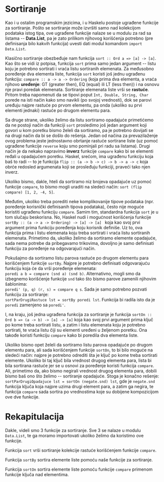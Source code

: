 # Sortiranje

Kao i u ostalim programskim jezicima, i u Haskelu postoje ugrađene funkcije za sortiranje. Pošto se sortiranje može izvršiti samo nad kolekcijom podataka istog tipa, ove ugrađene funkcije nalaze se u modulu za rad sa listama -- <b>Data.List</b>, pa je zato prilikom njihovog korišćenja potrebno (pre definisanja bilo kakvih funkcija) uvesti dati modul komandom `import Data.List`.

Klasično sortiranje obezbeđuje nam funkcija `sort :: Ord a => [a] -> [a]`. Kao što se vidi iz potpisa, funkcija `sort` prima samo jedan argument -- listu koju je potrebno sortirati i vraća listu sortiranih elemenata. Za međusobno poređenje dva elementa liste, funkcija `sort` koristi još jednu ugrađenu funkciju: `compare :: a -> a -> Ordering` (koja prima dva elementa, a vraća njihovo <b>uređenje</b>: GT (greater then), EQ (equal) ili LT (less then)) i na osnovu nje pravi poredak elemenata. Sortiranje elemenata liste vrši se <b>rastuće</b>. Pritom treba napomenuti da se tipovi poput `Int, Double, String, Char` porede na isti način kako smo navikli (po svojoj vrednosti), dok se parovi uređuju najpre rastuće po prvom elementu, pa onda (ukoliko su prvi elementi jednaki) rastuće po drugom elementu para.

Sa druge strane, ukoliko želimo da listu sortiramo opadajuće primetićemo da ne postoji način da funkciji `sort` prosledimo još jedan argument koji govori u kom poretku bismo želeli da sortiramo, pa je potrebno dovijati se na drugi način da bi se došlo do rešenja. Jedan od načina za prevazilaženje ovog problema jeste jednostavno obrtanje rastuće sortirane liste (uz pomoć ugrađene funkcije `reverse` koju smo pominjali pri radu sa listama). Drugi način je da nekako napravimo <b>inverz</b> funkcije `compare` kako bi se elementi ređali u opadajućem poretku. Haskel, srećom, ima ugrađenu funkciju koja baš to radi -- to je funkcija `flip :: (a -> b -> c) -> b -> a -> c` koja obrće redosled argumenata koji se prosleđuju funkciji, praveći tako njen inverz. 

Ukoliko bismo, dakle, hteli da sortiramo niz brojeva opadajuće uz pomoć funkcije `compare`, to bismo mogli uraditi na sledeći način:
`sort (flip compare) [1, 2, -4, 5]`.

Međutim, ukoliko treba porediti neke komplikovanije tipove podataka (npr. poređenje korisnički definisanih tipova podataka), često nije moguće koristiti ugrađenu funkciju `compare`. Samim tim, standardna funkcija `sort` je u tom slučaju beskorisna. No, Haskel nudi i mogućnost korišćenja funkcije <br> `sortBy :: (a -> a -> Ordering) -> [a] -> [a]
` koja kao svoj prvi argument prima funkciju poređenja koju korisnik definiše. Uz to, ova funkcija prima i listu elemenata koju treba sortirati i vraća listu sortiranih elemenata. Primetimo da, ukoliko želimo da sortiramo elemente opadajuće, sada nema potrebe da pribegavamo trikovima, dovoljno je samo definisati funkciju za poređenje na odgovarajući način.

Pokušajmo da sortiramo listu parova rastuće po drugom elementu para korišćenjem funkcije `sortBy`. Najpre je potrebno definisati odgovarajuću funkciju koja će da vrši poređenje elemenata: <br>
`poredi a b = compare (snd a) (snd b)`. 
Alternativno, mogli smo da izbegnemo korišćenje funkcije `snd` tako što bismo parove zamenili njihovim šablonima: <br>
`poredi' (p, q) (r, s) = compare q s`. Sada je samo potrebno pozvati funkciju za sortiranje: <br>
`sortParDrugiRastuce lst = sortBy poredi lst`. Funkcija bi radila isto da je `poredi` zamenjeno sa `poredi'`.

I, na kraju, još jedna ugrađena funkcija za sortiranje je funkcija `sortOn :: Ord b => (a -> b) -> [a] -> [a]` koja kao svoj prvi argument prima ključ po kome treba sortirati listu, a zatim i listu elemenata koju je potrebno sortirati, te vraća listu čiji su elementi uređeni u željenom poretku. Ona takođe koristi funkciju `compare` kako bi poredila dva elementa liste.

Ukoliko bismo opet želeli da sortiramo listu parova opadajuće po drugom elementu para, ali sada korišćenjem funkcije `sortOn`, to bi bilo moguće na sledeći način: najpre je potrebno odrediti šta je ključ po kome treba sortirati elemente. Ukoliko bi taj ključ bila vrednost drugog elementa para, lista bi bila sortirana rastuće jer se u osnovi za poređenje koristi funkcija `compare`.  Ali, primetimo da, ako bismo negirali vrednost drugog elementa para, dobili bismo baš ono što želimo -- sortiranje opadajuće. Stoga je konačno rešenje:
`sortParDrugiOpadajuce lst = sortOn (negate.snd) lst`, gde je `negate.snd` funkcija ključa koja najpre uzima drugi element para, a zatim ga negira, te funkcija `compare` sada sortira po vrednostima koje su dobijene kompozicijom ove dve funkcije.

# Rekapitulacija

Dakle, videli smo 3 funkcije za sortiranje. Sve 3 se nalaze u modulu `Data.List`, te ga moramo importovati ukoliko želimo da koristimo ove funkcije. 

Funkcija `sort` vrši sortiranje kolekcije rastuće korišćenjem funkcije `compare`. 

Funkcija `sortBy` sortira elemente liste pomoću naše funkcije za sortiranje.

Funkcija `sortOn` sortira elemente liste pomoću funkcije `compare` primenom funkcije ključa nad elementima. 